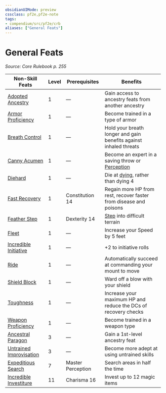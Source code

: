 ```yaml
---
obsidianUIMode: preview
cssclass: pf2e,pf2e-note
tags:
- compendium/src/pf2e/crb
aliases: ["General Feats"]
---
```

# General Feats  
*Source: Core Rulebook p. 255*  

| Non-Skill Feats | Level | Prerequisites | Benefits |
|-----------------|-------|---------------|----------|
| [Adopted Ancestry](/compendium/feats/adopted-ancestry.md) | 1 | — | Gain access to ancestry feats from another ancestry |
| [Armor Proficiency](/compendium/feats/armor-proficiency.md) | 1 | — | Become trained in a type of armor |
| [Breath Control](/compendium/feats/breath-control.md) | 1 | — | Hold your breath longer and gain benefits against inhaled threats |
| [Canny Acumen](/compendium/feats/canny-acumen.md) | 1 | — | Become an expert in a saving throw or [Perception](/compendium/skills.md#Perception) |
| [Diehard](/compendium/feats/diehard.md) | 1 | — | Die at [dying](/rules/conditions.md#Dying), rather than dying 4 |
| [Fast Recovery](/compendium/feats/fast-recovery.md) | 1 | Constitution 14 | Regain more HP from rest, recover faster from disease and poisons |
| [Feather Step](/compendium/feats/feather-step.md) | 1 | Dexterity 14 | [Step](/rules/actions/step.md) into difficult terrain |
| [Fleet](/compendium/feats/fleet.md) | 1 | — | Increase your Speed by 5 feet |
| [Incredible Initiative](/compendium/feats/incredible-initiative.md) | 1 | — | +2 to initiative rolls |
| [Ride](/compendium/feats/ride.md) | 1 | — | Automatically succeed at commanding your mount to move |
| [Shield Block](/compendium/feats/shield-block.md) | 1 | — | Ward off a blow with your shield |
| [Toughness](/compendium/feats/toughness.md) | 1 | — | Increase your maximum HP and reduce the DCs of recovery checks |
| [Weapon Proficiency](/compendium/feats/weapon-proficiency.md) | 1 | — | Become trained in a weapon type |
| [Ancestral Paragon](/compendium/feats/ancestral-paragon.md) | 3 | — | Gain a 1st-level ancestry feat |
| [Untrained Improvisation](/compendium/feats/untrained-improvisation.md) | 3 | — | Become more adept at using untrained skills |
| [Expeditious Search](/compendium/feats/expeditious-search.md) | 7 | Master Perception | Search areas in half the time |
| [Incredible Investiture](/compendium/feats/incredible-investiture.md) | 11 | Charisma 16 | Invest up to 12 magic items |
